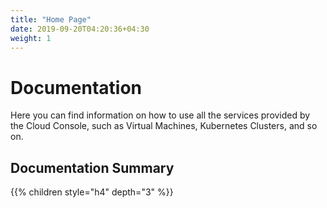 ```yaml
---
title: "Home Page"
date: 2019-09-20T04:20:36+04:30
weight: 1
---
```

# Documentation
Here you can find information on how to use all the services provided by the Cloud Console, such as Virtual Machines, Kubernetes Clusters, and so on.
## Documentation Summary
{{% children style="h4" depth="3" %}}
